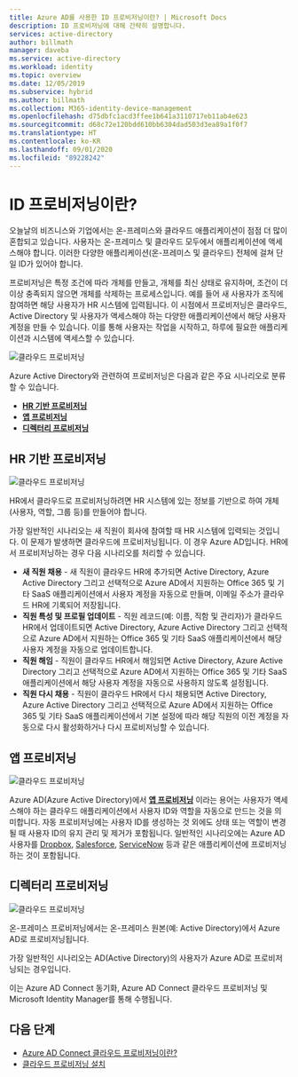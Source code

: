 ```yaml
---
title: Azure AD를 사용한 ID 프로비저닝이란? | Microsoft Docs
description: ID 프로비저닝에 대해 간략히 설명합니다.
services: active-directory
author: billmath
manager: daveba
ms.service: active-directory
ms.workload: identity
ms.topic: overview
ms.date: 12/05/2019
ms.subservice: hybrid
ms.author: billmath
ms.collection: M365-identity-device-management
ms.openlocfilehash: d75dbfc1acd3ffee1b641a3110717eb11ab4e623
ms.sourcegitcommit: d68c72e120bdd610bb6304dad503d3ea89a1f0f7
ms.translationtype: HT
ms.contentlocale: ko-KR
ms.lasthandoff: 09/01/2020
ms.locfileid: "89228242"
---
```

# <a name="what-is-identity-provisioning"></a>ID 프로비저닝이란?

오늘날의 비즈니스와 기업에서는 온-프레미스와 클라우드 애플리케이션이 점점 더 많이 혼합되고 있습니다.  사용자는 온-프레미스 및 클라우드 모두에서 애플리케이션에 액세스해야 합니다. 이러한 다양한 애플리케이션(온-프레미스 및 클라우드) 전체에 걸쳐 단일 ID가 있어야 합니다.

프로비저닝은 특정 조건에 따라 개체를 만들고, 개체를 최신 상태로 유지하며, 조건이 더 이상 충족되지 않으면 개체를 삭제하는 프로세스입니다. 예를 들어 새 사용자가 조직에 참여하면 해당 사용자가 HR 시스템에 입력됩니다.  이 시점에서 프로비저닝은 클라우드, Active Directory 및 사용자가 액세스해야 하는 다양한 애플리케이션에서 해당 사용자 계정을 만들 수 있습니다.  이를 통해 사용자는 작업을 시작하고, 하루에 필요한 애플리케이션과 시스템에 액세스할 수 있습니다. 

![클라우드 프로비저닝](media/what-is-provisioning/cloud1.png)

Azure Active Directory와 관련하여 프로비저닝은 다음과 같은 주요 시나리오로 분류할 수 있습니다.  

- **[HR 기반 프로비저닝](#hr-driven-provisioning)**  
- **[앱 프로비저닝](#app-provisioning)**  
- **[디렉터리 프로비저닝](#directory-provisioning)** 

## <a name="hr-driven-provisioning"></a>HR 기반 프로비저닝

![클라우드 프로비저닝](media/what-is-provisioning/cloud2.png)

HR에서 클라우드로 프로비저닝하려면 HR 시스템에 있는 정보를 기반으로 하여 개체(사용자, 역할, 그룹 등)를 만들어야 합니다.  

가장 일반적인 시나리오는 새 직원이 회사에 참여할 때 HR 시스템에 입력되는 것입니다.  이 문제가 발생하면 클라우드에 프로비저닝됩니다.  이 경우 Azure AD입니다.  HR에서 프로비저닝하는 경우 다음 시나리오를 처리할 수 있습니다. 

- **새 직원 채용** - 새 직원이 클라우드 HR에 추가되면 Active Directory, Azure Active Directory 그리고 선택적으로 Azure AD에서 지원하는 Office 365 및 기타 SaaS 애플리케이션에서 사용자 계정을 자동으로 만들며, 이메일 주소가 클라우드 HR에 기록되어 저장됩니다.
- **직원 특성 및 프로필 업데이트** - 직원 레코드(예: 이름, 직함 및 관리자)가 클라우드 HR에서 업데이트되면 Active Directory, Azure Active Directory 그리고 선택적으로 Azure AD에서 지원하는 Office 365 및 기타 SaaS 애플리케이션에서 해당 사용자 계정을 자동으로 업데이트합니다.
- **직원 해임** - 직원이 클라우드 HR에서 해임되면 Active Directory, Azure Active Directory 그리고 선택적으로 Azure AD에서 지원하는 Office 365 및 기타 SaaS 애플리케이션에서 해당 사용자 계정을 자동으로 사용하지 않도록 설정됩니다.
- **직원 다시 채용** - 직원이 클라우드 HR에서 다시 채용되면 Active Directory, Azure Active Directory 그리고 선택적으로 Azure AD에서 지원하는 Office 365 및 기타 SaaS 애플리케이션에서 기본 설정에 따라 해당 직원의 이전 계정을 자동으로 다시 활성화하거나 다시 프로비저닝할 수 있습니다.


## <a name="app-provisioning"></a>앱 프로비저닝

![클라우드 프로비저닝](media/what-is-provisioning/cloud3.png)

Azure AD(Azure Active Directory)에서 **[앱 프로비저닝](../app-provisioning/user-provisioning.md)** 이라는 용어는 사용자가 액세스해야 하는 클라우드 애플리케이션에서 사용자 ID와 역할을 자동으로 만드는 것을 의미합니다. 자동 프로비저닝에는 사용자 ID를 생성하는 것 외에도 상태 또는 역할이 변경될 때 사용자 ID의 유지 관리 및 제거가 포함됩니다. 일반적인 시나리오에는 Azure AD 사용자를 [Dropbox](../saas-apps/dropboxforbusiness-provisioning-tutorial.md), [Salesforce](../saas-apps/salesforce-provisioning-tutorial.md), [ServiceNow](../saas-apps/servicenow-provisioning-tutorial.md) 등과 같은 애플리케이션에 프로비저닝하는 것이 포함됩니다.

## <a name="directory-provisioning"></a>디렉터리 프로비저닝

![클라우드 프로비저닝](media/what-is-provisioning/cloud4.png)

온-프레미스 프로비저닝에서는 온-프레미스 원본(예: Active Directory)에서 Azure AD로 프로비저닝됩니다.  

가장 일반적인 시나리오는 AD(Active Directory)의 사용자가 Azure AD로 프로비저닝되는 경우입니다.

이는 Azure AD Connect 동기화, Azure AD Connect 클라우드 프로비저닝 및 Microsoft Identity Manager를 통해 수행됩니다. 
 
## <a name="next-steps"></a>다음 단계 

- [Azure AD Connect 클라우드 프로비저닝이란?](what-is-cloud-provisioning.md)
- [클라우드 프로비저닝 설치](how-to-install.md)